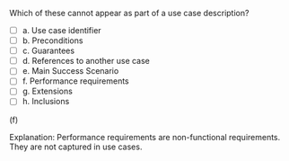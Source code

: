 <panel header=":lock::key: Parts of a use case descriptions">
<question>

Which of these cannot appear as part of a use case description?

- [ ] a. Use case identifier
- [ ] b. Preconditions
- [ ] c. Guarantees
- [ ] d. References to another use case
- [ ] e. Main Success Scenario
- [ ] f. Performance requirements
- [ ] g. Extensions
- [ ] h. Inclusions

<div slot="answer">

(f)

Explanation: Performance requirements are non-functional requirements. They are not captured in use cases.

</div>
</question>
</panel>

